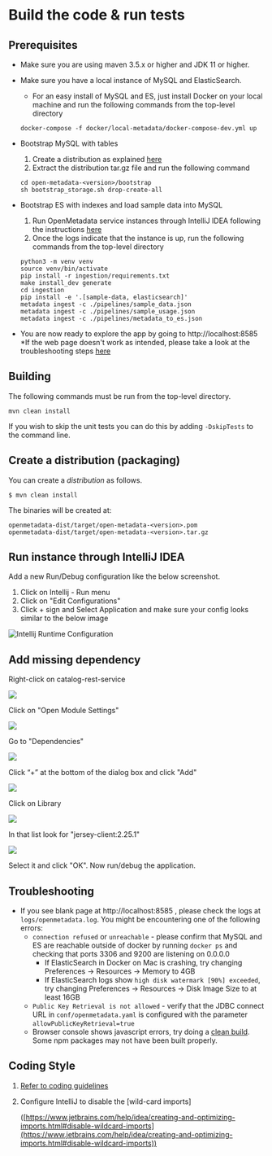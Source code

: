 # Build the code & run tests

## Prerequisites

* Make sure you are using maven 3.5.x or higher and JDK 11 or higher.
*   Make sure you have a local instance of MySQL and ElasticSearch.

    * For an easy install of MySQL and ES, just install Docker on your local machine and run the following commands from the top-level directory

    ```
    docker-compose -f docker/local-metadata/docker-compose-dev.yml up
    ```
*   Bootstrap MySQL with tables

    1. Create a distribution as explained [here](build-code-run-tests.md#create-a-distribution-packaging)
    2. Extract the distribution tar.gz file and run the following command

    ```
    cd open-metadata-<version>/bootstrap
    sh bootstrap_storage.sh drop-create-all
    ```
*   Bootstrap ES with indexes and load sample data into MySQL

    1. Run OpenMetadata service instances through IntelliJ IDEA following the instructions [here](build-code-run-tests.md#run-instance-through-intellij-idea)
    2. Once the logs indicate that the instance is up, run the following commands from the top-level directory

    ```
    python3 -m venv venv
    source venv/bin/activate
    pip install -r ingestion/requirements.txt
    make install_dev generate
    cd ingestion
    pip install -e '.[sample-data, elasticsearch]'
    metadata ingest -c ./pipelines/sample_data.json
    metadata ingest -c ./pipelines/sample_usage.json
    metadata ingest -c ./pipelines/metadata_to_es.json
    ```
* You are now ready to explore the app by going to http://localhost:8585 \*If the web page doesn't work as intended, please take a look at the troubleshooting steps [here](build-code-run-tests.md#troubleshooting)

## Building

The following commands must be run from the top-level directory.

`mvn clean install`

If you wish to skip the unit tests you can do this by adding `-DskipTests` to the command line.

## Create a distribution (packaging)

You can create a _distribution_ as follows.

```
$ mvn clean install
```

The binaries will be created at:

```
openmetadata-dist/target/open-metadata-<version>.pom
openmetadata-dist/target/open-metadata-<version>.tar.gz
```

## Run instance through IntelliJ IDEA

Add a new Run/Debug configuration like the below screenshot.

1. Click on Intellij - Run menu
2. Click on "Edit Configurations"
3. Click + sign and Select Application and make sure your config looks similar to the below image

![Intellij Runtime Configuration](<../../.gitbook/assets/Intellij-Runtime Config.png>)

## Add missing dependency

Right-click on catalog-rest-service

![](../../.gitbook/assets/image-1-.png)

Click on "Open Module Settings"

![](../../.gitbook/assets/image-2-.png)

Go to "Dependencies"

![](../../.gitbook/assets/image-3-.png)

Click “+” at the bottom of the dialog box and click "Add"

![](../../.gitbook/assets/image-4-.png)

Click on Library

![](../../.gitbook/assets/image-5-.png)

In that list look for "jersey-client:2.25.1"

![](../../.gitbook/assets/image-6-.png)

Select it and click "OK". Now run/debug the application.

## Troubleshooting

* If you see blank page at http://localhost:8585 , please check the logs at `logs/openmetadata.log`. You might be encountering one of the following errors:
  * `connection refused` or `unreachable` - please confirm that MySQL and ES are reachable outside of docker by running `docker ps` and checking that ports 3306 and 9200 are listening on 0.0.0.0
    * If ElasticSearch in Docker on Mac is crashing, try changing Preferences -> Resources -> Memory to 4GB
    * If ElasticSearch logs show `high disk watermark [90%] exceeded`, try changing Preferences -> Resources -> Disk Image Size to at least 16GB
  * `Public Key Retrieval is not allowed` - verify that the JDBC connect URL in `conf/openmetadata.yaml` is configured with the parameter `allowPublicKeyRetrieval=true`
  * Browser console shows javascript errors, try doing a [clean build](build-code-run-tests.md#building). Some npm packages may not have been built properly.

## Coding Style

1. [Refer to coding guidelines](coding-style.md)
2.  Configure IntelliJ to disable the \[wild-card imports]

    ([https://www.jetbrains.com/help/idea/creating-and-optimizing-imports.html#disable-wildcard-imports](https://www.jetbrains.com/help/idea/creating-and-optimizing-imports.html#disable-wildcard-imports))
